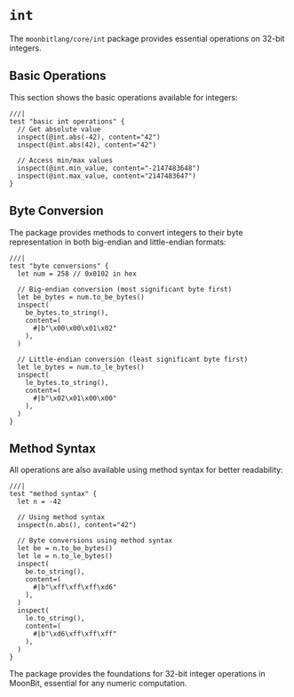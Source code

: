 # `int`

The `moonbitlang/core/int` package provides essential operations on 32-bit integers.

## Basic Operations

This section shows the basic operations available for integers:

```moonbit
///|
test "basic int operations" {
  // Get absolute value
  inspect(@int.abs(-42), content="42")
  inspect(@int.abs(42), content="42")

  // Access min/max values
  inspect(@int.min_value, content="-2147483648")
  inspect(@int.max_value, content="2147483647")
}
```

## Byte Conversion

The package provides methods to convert integers to their byte representation in both big-endian and little-endian formats:

```moonbit
///|
test "byte conversions" {
  let num = 258 // 0x0102 in hex

  // Big-endian conversion (most significant byte first)
  let be_bytes = num.to_be_bytes()
  inspect(
    be_bytes.to_string(),
    content=(
      #|b"\x00\x00\x01\x02"
    ),
  )

  // Little-endian conversion (least significant byte first)
  let le_bytes = num.to_le_bytes()
  inspect(
    le_bytes.to_string(),
    content=(
      #|b"\x02\x01\x00\x00"
    ),
  )
}
```

## Method Syntax

All operations are also available using method syntax for better readability:

```moonbit
///|
test "method syntax" {
  let n = -42

  // Using method syntax
  inspect(n.abs(), content="42")

  // Byte conversions using method syntax
  let be = n.to_be_bytes()
  let le = n.to_le_bytes()
  inspect(
    be.to_string(),
    content=(
      #|b"\xff\xff\xff\xd6"
    ),
  )
  inspect(
    le.to_string(),
    content=(
      #|b"\xd6\xff\xff\xff"
    ),
  )
}
```

The package provides the foundations for 32-bit integer operations in MoonBit, essential for any numeric computation.





